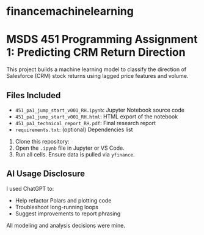# financemachinelearning

# MSDS 451 Programming Assignment 1: Predicting CRM Return Direction

This project builds a machine learning model to classify the direction of Salesforce (CRM) stock returns using lagged price features and volume.

## Files Included

- `451_pa1_jump_start_v001_RH.ipynb`: Jupyter Notebook source code
- `451_pa1_jump_start_v001_RH.html`: HTML export of the notebook
- `451_pa1_technical_report_RH.pdf`: Final research report
- `requirements.txt`: (optional) Dependencies list

1. Clone this repository:
2. Open the `.ipynb` file in Jupyter or VS Code.
3. Run all cells. Ensure data is pulled via `yfinance`.

## AI Usage Disclosure

I used ChatGPT to:
- Help refactor Polars and plotting code
- Troubleshoot long-running loops
- Suggest improvements to report phrasing

All modeling and analysis decisions were mine.
